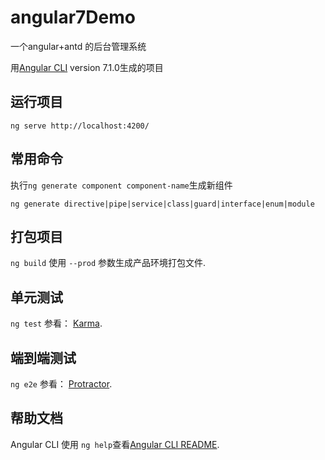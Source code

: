 # angular7Demo
一个angular+antd 的后台管理系统

用[Angular CLI](https://github.com/angular/angular-cli) version 7.1.0生成的项目

## 运行项目
`
ng serve
http://localhost:4200/
`

## 常用命令

执行`ng generate component component-name`生成新组件

`ng generate directive|pipe|service|class|guard|interface|enum|module`

## 打包项目
`ng build`
使用 `--prod` 参数生成产品环境打包文件.

## 单元测试
`ng test`
参看： [Karma](https://karma-runner.github.io).

## 端到端测试
`ng e2e`
参看： [Protractor](http://www.protractortest.org/).

## 帮助文档
 Angular CLI 使用 `ng help`查看[Angular CLI README](https://github.com/angular/angular-cli/blob/master/README.md).
